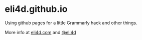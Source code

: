# eli4d.github.io

Using github pages for a little Grammarly hack and other things.

More info at [eli4d.com](https://eli4d.com) and [@eli4d](https://twitter.com/eli4d)
